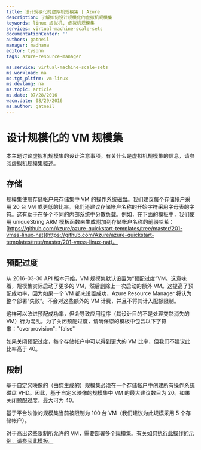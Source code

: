 ```yaml
---
title: 设计规模化的虚拟机规模集 | Azure
description: 了解如何设计规模化的虚拟机规模集
keywords: linux 虚拟机, 虚拟机规模集
services: virtual-machine-scale-sets
documentationCenter: ''
authors: gatneil
manager: madhana
editor: tysonn
tags: azure-resource-manager

ms.service: virtual-machine-scale-sets
ms.workload: na
ms.tgt_pltfrm: vm-linux
ms.devlang: na
ms.topic: article
ms.date: 07/28/2016
wacn.date: 08/29/2016
ms.author: gatneil
---
```


# 设计规模化的 VM 规模集

本主题讨论虚拟机规模集的设计注意事项。有关什么是虚拟机规模集的信息，请参阅[虚拟机规模集概述](./virtual-machine-scale-sets-overview.md)。

## 存储

规模集使用存储帐户来存储集中 VM 的操作系统磁盘。我们建议每个存储帐户采用 20 台 VM 或更低的比率。我们还建议存储帐户名称的开始字符采用字母表的字符。这有助于在多个不同的内部系统中分散负载。例如，在下面的模板中，我们使用 uniqueString ARM 模板函数来生成附加到存储帐户名称的前缀哈希：[https://github.com/Azure/azure-quickstart-templates/tree/master/201-vmss-linux-nat](https://github.com/Azure/azure-quickstart-templates/tree/master/201-vmss-linux-nat)。

## 预配过度

从 2016-03-30 API 版本开始，VM 规模集默认设置为“预配过度”VM。这意味着，规模集实际启动了更多的 VM，然后删除上一次启动的额外 VM。这提高了预配成功率，因为如果一个 VM 都未设置成功，Azure Resource Manager 将认为整个部署“失败”。不会对这些额外的 VM 计费，并且不将其计入配额限制。

这样可以改进预配成功率，但会导致应用程序（其设计目的不是处理突然消失的 VM）行为混乱。为了关闭预配过度，请确保您的模板中包含以下字符串："overprovision": "false"

如果关闭预配过度，每个存储帐户中可以得到更大的 VM 比率，但我们不建议此比率高于 40。

## 限制
基于自定义映像的（由您生成的）规模集必须在一个存储帐户中创建所有操作系统磁盘 VHD。因此，基于自定义映像的规模集中 VM 的最大建议数目为 20。如果关闭预配过度，最大可为 40。

基于平台映像的规模集当前被限制为 100 台 VM（我们建议为此规模采用 5 个存储帐户）。

对于高出这些限制所允许的 VM，需要部署多个规模集。[有关如何执行此操作的示例，请参阅此模板。](https://github.com/Azure/azure-quickstart-templates/tree/master/301-custom-images-at-scale)

<!---HONumber=Mooncake_0822_2016-->